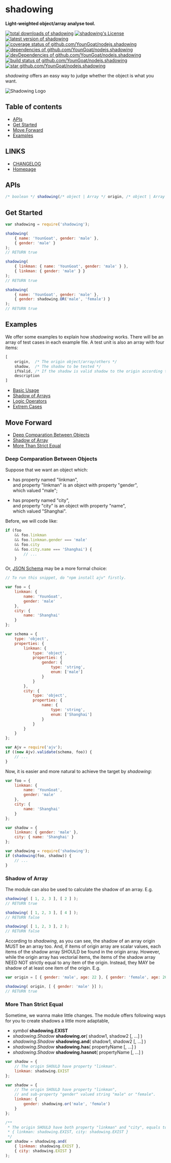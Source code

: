 #	shadowing
__Light-weighted object/array analyse tool.__

[![total downloads of shadowing](https://img.shields.io/npm/dt/shadowing.svg)](https://www.npmjs.com/package/shadowing)
[![shadowing's License](https://img.shields.io/npm/l/shadowing.svg)](https://www.npmjs.com/package/shadowing)
[![latest version of shadowing](https://img.shields.io/npm/v/shadowing.svg)](https://www.npmjs.com/package/shadowing)
[![coverage status of github.com/YounGoat/nodejs.shadowing](https://coveralls.io/repos/github/YounGoat/nodejs.shadowing/badge.svg?branch=master)](https://coveralls.io/github/YounGoat/nodejs.shadowing2?branch=master)
[![dependencies of github.com/YounGoat/nodejs.shadowing](https://david-dm.org/YounGoat/nodejs.shadowing/status.svg)](https://david-dm.org/YounGoat/nodejs.shadowing)
[![devDependencies of github.com/YounGoat/nodejs.shadowing](https://david-dm.org/YounGoat/nodejs.shadowing/dev-status.svg)](https://david-dm.org/YounGoat/nodejs.shadowing?type=dev)
[![build status of github.com/YounGoat/nodejs.shadowing](https://travis-ci.org/YounGoat/nodejs.shadowing.svg?branch=master)](https://travis-ci.org/YounGoat/nodejs.shadowing)
[![star github.com/YounGoat/nodejs.shadowing](https://img.shields.io/github/stars/YounGoat/nodejs.shadowing.svg?style=social&label=Star)](https://github.com/YounGoat/nodejs.shadowing/stargazers)

*shadowing* offers an easy way to judge whether the object is what you want.

![Shadowing Logo](./docs/logo.png)

##	Table of contents

*	[APIs](#apis)
*	[Get Started](#get-started)
*	[Move Forward](#move-forward)
*	[Examples](#examples)

##	LINKS

*	[CHANGELOG](./CHANGELOG.md)
*	[Homepage](https://github.com/YounGoat/nodejs.shadowing)

##	APIs

```javascript
/* boolean */ shadowing(/* object | Array */ origin, /* object | Array */  shadow);
```

##	Get Started

```javascript
var shadowing = require('shadowing');

shadowing(
	{ name: 'YounGoat', gender: 'male' },
	{ gender: 'male' }
);
// RETURN true

shadowing(
	{ linkman: { name: 'YounGoat', gender: 'male' } },
	{ linkman: { gender: 'male' } }
);
// RETURN true

shadowing(
	{ name: 'YounGoat', gender: 'male' },
	{ gender: shadowing.OR('male', 'female') }
);
// RETURN true
```

##	Examples

We offer some examples to explain how *shadowing* works. There will be an array of test cases in each example file. A test unit is also an array with four items:

```javascript
[
	origin,  /* The origin object/array/others */
	shadow,  /* The shadow to be tested */
	ifValid, /* If the shadow is valid shadow to the origin according to shadowing */
	description
]
```

*	[Basic Usage](./test/example/basic.json)
*	[Shadow of Arrays](./test/example/array.json)
*	[Logic Operators](./test/example/operator.js)
*	[Extrem Cases](./test/example/extrem.js)

##	Move Forward

*	[Deep Comparation Between Objects](#deep-comparation-between-objects)
*	[Shadow of Array](#shadow-of-array)
*	[More Than Strict Equal](#more-than-strict-equal)

###	Deep Comparation Between Objects

Suppose that we want an object which:

*	has property named "linkman",  
	and property "linkman" is an object with property "gender",  
	which valued "male";

*	has property named "city",  
	and property "city" is an object with property "name",  
	which valued "Shanghai".

Before, we will code like:

```javascript
if (foo
	&& foo.linkman
	&& foo.linkman.gender === 'male'
	&& foo.city
	&& foo.city.name === 'Shanghai') {
		// ...
	}
```

Or, [JSON Schema](http://json-schema.org) may be a more formal choice:

```javascript
// To run this snippet, do "npm install ajv" firstly.

var foo = {
	linkman: {
		name: 'YounGoat',
		gender: 'male'
	},
	city: {
		name: 'Shanghai'
	}
};

var schema = {
	type: 'object',
	properties: {
		linkman: {
			type: 'object',
			properties: {
				gender: {
					type: 'string',
					enum: ['male']
				}
			}
		},
		city: {
			type: 'object',
			properties: {
				name: {
					type: 'string',
					enum: ['Shanghai']
				}
			}
		}
	}
};

var Ajv = require('ajv');
if ((new Ajv).validate(schema, foo)) {
	// ...
}
```

Now, it is easier and more natural to achieve the target by *shadowing*:

```javascript
var foo = {
	linkman: {
		name: 'YounGoat',
		gender: 'male'
	},
	city: {
		name: 'Shanghai'
	}
};

var shadow = {
	linkman: { gender: 'male' },
	city: { name: 'Shanghai' }
};

var shadowing = require('shadowing');
if (shadowing(foo, shadow)) {
	// ...
}
```

###	Shadow of Array

The module can also be used to calculate the shadow of an array. E.g.

```javascript
shadowing( [ 1, 2, 3 ], [ 2 ] );
// RETURN true

shadowing( [ 1, 2, 3 ], [ 4 ] );
// RETURN false

shadowing( [ 1, 2, 3 ], 2 );
// RETURN false
```

According to *shadowing*, as you can see, the shadow of an array origin MUST be an array too. And, if items of origin array are scalar values, each items of the shadow array SHOULD be found in the origin array. However, while the origin array has vectorial items, the items of the shadow array NEED NOT strictly equal to any item of the origin. Instead, they MAY be shadow of at least one item of the origin. E.g.

```javascript
var origin = [ { gender: 'male', age: 22 }, { gender: 'female', age: 20 } ];

shadowing( origin, [ { gender: 'male' }] );
// RETURN true
```

###	More Than Strict Equal

Sometime, we wanna make little changes. The module offers following ways for you to create shadows a little more adaptable,

*	*symbol* __shadowing.EXIST__  
*	*shadowing.Shadow* __shadowing.or__( shadow1, shadow2 [, ...] )
*	*shadowing.Shadow* __shadowing.and__( shadow1, shadow2 [, ...] )
*	*shadowing.Shadow* __shadowing.has__( propertyName [, ...] )
*	*shadowing.Shadow* __shadowing.hasnot__( propertyName [, ...] )

```javascript
var shadow = {
	// The origin SHOULD have property "linkman".
	linkman: shadowing.EXIST
};

var shadow = {
	// The origin SHOULD have property "linkman",
	// and sub-property "gender" valued string "male" or "female".
	linkman: {
		gender: shadowing.or('male', 'female')
	}
};

/**
 * The origin SHOULD have both property "linkman" and "city", equals to
 * { linkman: shadowing.EXIST, city: shadowing.EXIST }
 */
var shadow = shadowing.and(
	{ linkman: shadowing.EXIST },
	{ city: shadowing.EXIST }
);
```
